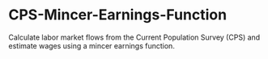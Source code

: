 # CPS-Mincer-Earnings-Function
Calculate labor market flows from the Current Population Survey (CPS) and estimate wages using a mincer earnings function.
